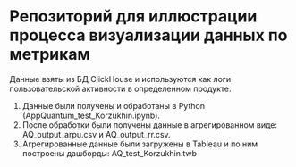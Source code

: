 # Репозиторий для иллюстрации процесса визуализации данных по метрикам

Данные взяты из БД ClickHouse и используются как логи пользовательской активности в определенном продукте. 

1. Данные были получены и обработаны в Python (AppQuantum_test_Korzukhin.ipynb).
2. После обработки были получены данные в агрегированном виде: AQ_output_arpu.csv и AQ_output_rr.csv.
3. Агрегированные данные были загружены в Tableau и по ним построены дашборды: AQ_test_Korzukhin.twb

